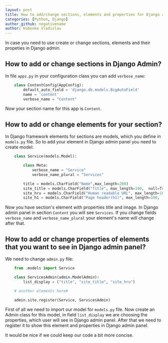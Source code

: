 ```yaml
---
layout: post
title: How to add/change sections, elements and properties for Django admin?
categories: [Python, Django]
author_github: negativename
author: Kobenko Vladislav
---
```


In case you need to use create or change sections, elements and their propeties in Django admin.

## How to add or change sections in Django Admin?

In file `apps.py` in your configuration class you can add `verbose_name`:

```python
    class ContentConfig(AppConfig):
        default_auto_field = 'django.db.models.BigAutoField'
        name = 'content'
        verbose_name = "Content"
```

Now your section name for this app is `Content`.

## How to add or change elements for your section?

In Django framework elements for sections are models, which you define in `models.py` file. So to add your element in Django admin panel you need to create model:

```python
    class Service(models.Model):

        class Meta:
            verbose_name = "Service"
            verbose_name_plural = "Services"

        title = models.CharField("Name",max_length=200)        
        site_title = models.CharField("Title", max_length=100,  null=True, blank=True)
        site_hru = models.CharField("Human readable URL", max_length=100, null=True, blank=True)
        site_h1 = models.CharField("Page header(h1)", max_length=100,  null=True, blank=True)
```

Now you have section's element with properties title and image. In Django admin panel in section `Content` you will see `Services`. If you change fields `verbose_name` and `verbose_name_plural` your element's name will change after that.

## How to add or change properties of elements that you want to see in Django admin panel?

We need to change `admin.py` file:

```python
    from .models import Service

    class ServicesAdmin(admin.ModelAdmin):
        list_display = ("title", "site_title", "site_hru")

    # another elements here#

    admin.site.register(Service, ServicesAdmin)
```
First of all we need to import our model for `models.py` file. Now create an Admin class for this model, in field `list_display` we are choosing the properties, which user will see in Django admin panel.
After that we need to register it to show this element and properties in Django admin panel.

It would be nice if we could keep our code a bit more concise.
